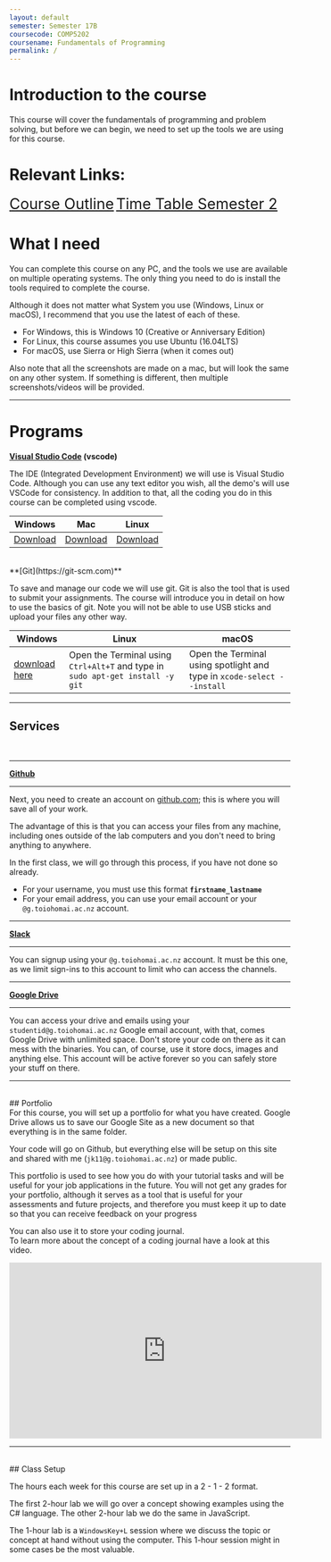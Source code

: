 ```yaml
---
layout: default
semester: Semester 17B
coursecode: COMP5202
coursename: Fundamentals of Programming
permalink: /
---
```


# Introduction to the course

This course will cover the fundamentals of programming and problem solving, but before we can begin, we need to set up the tools we are using for this course.

# Relevant Links:

<a href="./courseoutline" class="iconlrg btn btn-info" target="_blank" style="font-size: 20pt;">Course Outline</a>
<a href="https://docs.google.com/spreadsheets/d/1Kyxe0idUb_O09J7hGecY9ttSa_Rm4I3UufUpQV9yhbQ/edit#gid=662877829" class="iconlrg btn btn-warning" target="_blank" style="font-size: 20pt;">Time Table Semester 2</a>

# What I need

You can complete this course on any PC, and the tools we use are available on multiple operating systems.
The only thing you need to do is install the tools required to complete the course.

Although it does not matter what System you use (Windows, Linux or macOS), I recommend that you use the latest of each of these.

* For Windows, this is Windows 10 (Creative or Anniversary Edition)
* For Linux, this course assumes you use Ubuntu (16.04LTS)
* For macOS, use Sierra or High Sierra (when it comes out)

Also note that all the screenshots are made on a mac, but will look the same on any other system. If something is  different, then multiple screenshots/videos will be provided.

-----

# Programs

**[Visual Studio Code](https://code.visualstudio.com) (vscode)**  

The  IDE (Integrated Development Environment) we will use is Visual Studio Code.
Although you can use any text editor you wish, all the demo's will use VSCode for consistency. In addition to that, all the coding you do in this course can be completed using vscode.

| Windows | Mac | Linux |
| --- | --- | --- |
| [Download](https://vscode-update.azurewebsites.net/latest/win32/stable) | [Download](https://vscode-update.azurewebsites.net/latest/darwin/stable)| [Download]((https://vscode-update.azurewebsites.net/latest/linux-deb-x64/stable)) |

<br>
**[Git](https://git-scm.com)**

To save and manage our code we will use git. Git is also the tool that is used to submit your assignments.
The course will introduce you in detail on how to use the basics of git. Note you will not be able to use USB sticks and upload your files any other way.

| Windows | Linux | macOS |
| --- | --- | --- | 
| [download here](https://github.com/git-for-windows/git/releases/download/v2.13.1.windows.2/Git-2.13.1.2-64-bit.exe) | Open the Terminal using `Ctrl+Alt+T` and type in `sudo apt-get install -y git`  | Open the Terminal using spotlight and type in `xcode-select --install` |

---
## Services
<br>

---

**[Github](https://github.com/join?source=header-home)**

---

Next, you need to create an account on [github.com](https://github.com); this is where you will save all of your work.

The advantage of this is that you can access your files from any machine, including ones outside of the lab computers and you don't need to bring anything to anywhere.

In the first class, we will go through this process, if you have not done so already. 

* For your username, you must use this format **`firstname_lastname`**
* For your email address, you can use your email account or your `@g.toiohomai.ac.nz` account.

---

**[Slack](https://to-bcs.slack.com/)**

---

You can signup using your `@g.toiohomai.ac.nz` account. It must be this one, as we limit sign-ins to this account to limit who can access the channels.

---

**[Google Drive](https://drive.google.com)**

---

You can access your drive and emails using your `studentid@g.toiohomai.ac.nz` Google email account, with that, comes Google Drive with unlimited space. Don't store your code on there as it can mess with the binaries. 
You can, of course, use it store docs, images and anything else. This account will be active forever so you can safely store your stuff on there.

---
<br>
## Portfolio

<br>
For this course, you will set up a portfolio for what you have created. Google Drive allows us to save our Google Site as a new document so that everything is in the same folder.

Your code will go on Github, but everything else will be 
setup on this site and shared with me (`jk11@g.toiohomai.ac.nz`) or made public.

This portfolio is used to see how you do with your tutorial tasks and will be useful for your job applications in the future. You will not get any grades for your portfolio, although it serves as a tool that is useful for your assessments and future projects, and therefore you must keep it up to date so that you can receive feedback on your progress

You can also use it to store your coding journal.  
To learn more about the concept of a coding journal have a look at this video.

<iframe width="560" height="315" src="https://www.youtube.com/embed/cFhAaNoZsOo" frameborder="0" allowfullscreen></iframe>

---
<br>
## Class Setup

The hours each week for this course are set up in a 2 - 1 - 2 format.

The first 2-hour lab we will go over a concept showing examples using the C# language. The other 2-hour lab we do the same in JavaScript.

The 1-hour lab is a `WindowsKey+L` session where we discuss the topic or concept at hand without using the computer. This 1-hour session might in some cases be the most valuable.